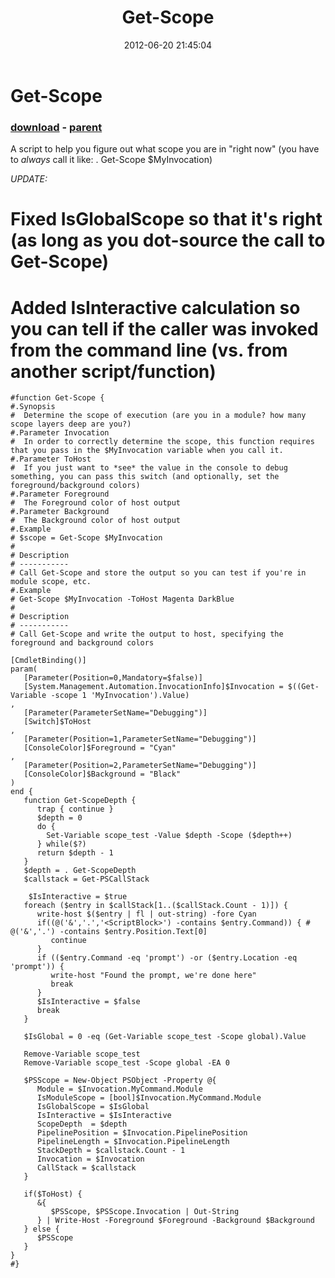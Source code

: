 ﻿---
pid:            3470
poster:         Joel Bennett
title:          Get-Scope
date:           2012-06-20 21:45:04
format:         posh
parent:         3469
parent:         3469

---

# Get-Scope

### [download](3470.ps1) - [parent](3469.md)

A script to help you figure out what scope you are in "right now" (you have to *always* call it like: . Get-Scope $MyInvocation)

*UPDATE:*

# Fixed IsGlobalScope so that it's right (as long as you dot-source the call to Get-Scope)
# Added IsInteractive calculation so you can tell if the caller was invoked from the command line (vs. from another script/function)

```posh
#function Get-Scope {
#.Synopsis 
#  Determine the scope of execution (are you in a module? how many scope layers deep are you?)
#.Parameter Invocation
#  In order to correctly determine the scope, this function requires that you pass in the $MyInvocation variable when you call it.
#.Parameter ToHost
#  If you just want to *see* the value in the console to debug something, you can pass this switch (and optionally, set the foreground/background colors)
#.Parameter Foreground
#  The Foreground color of host output
#.Parameter Background
#  The Background color of host output
#.Example
# $scope = Get-Scope $MyInvocation
#
# Description
# -----------
# Call Get-Scope and store the output so you can test if you're in module scope, etc.
#.Example
# Get-Scope $MyInvocation -ToHost Magenta DarkBlue
#
# Description
# -----------
# Call Get-Scope and write the output to host, specifying the foreground and background colors

[CmdletBinding()]
param(
   [Parameter(Position=0,Mandatory=$false)]
   [System.Management.Automation.InvocationInfo]$Invocation = $((Get-Variable -scope 1 'MyInvocation').Value)
,
   [Parameter(ParameterSetName="Debugging")]
   [Switch]$ToHost
,
   [Parameter(Position=1,ParameterSetName="Debugging")]
   [ConsoleColor]$Foreground = "Cyan"
,
   [Parameter(Position=2,ParameterSetName="Debugging")]
   [ConsoleColor]$Background = "Black"
)
end {
   function Get-ScopeDepth {
      trap { continue }
      $depth = 0
      do {
        Set-Variable scope_test -Value $depth -Scope ($depth++)
      } while($?)
      return $depth - 1
   }
   $depth = . Get-ScopeDepth
   $callstack = Get-PSCallStack
   
	$IsInteractive = $true
   foreach ($entry in $callStack[1..($callStack.Count - 1)]) {
      write-host $($entry | fl | out-string) -fore Cyan
      if((@('&','.','<ScriptBlock>') -contains $entry.Command)) { # @('&','.') -contains $entry.Position.Text[0]
         continue
      }
      if (($entry.Command -eq 'prompt') -or ($entry.Location -eq 'prompt')) {
         write-host "Found the prompt, we're done here"
         break
      }
      $IsInteractive = $false
      break
   }
   
   $IsGlobal = 0 -eq (Get-Variable scope_test -Scope global).Value

   Remove-Variable scope_test
   Remove-Variable scope_test -Scope global -EA 0

   $PSScope = New-Object PSObject -Property @{ 
      Module = $Invocation.MyCommand.Module
      IsModuleScope = [bool]$Invocation.MyCommand.Module
      IsGlobalScope = $IsGlobal
      IsInteractive = $IsInteractive
      ScopeDepth  = $depth
      PipelinePosition = $Invocation.PipelinePosition
      PipelineLength = $Invocation.PipelineLength
      StackDepth = $callstack.Count - 1
      Invocation = $Invocation
      CallStack = $callstack
   }
   
   if($ToHost) {
      &{
         $PSScope, $PSScope.Invocation | Out-String 
      } | Write-Host -Foreground $Foreground -Background $Background
   } else {
      $PSScope
   }
}
#}

```

